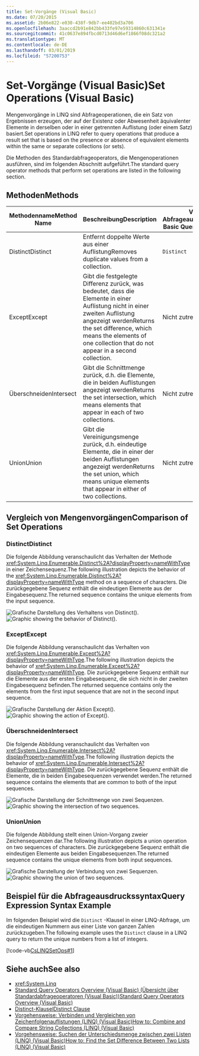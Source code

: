 ```yaml
---
title: Set-Vorgänge (Visual Basic)
ms.date: 07/20/2015
ms.assetid: 2b06e822-e030-438f-9db7-ee402bd3a706
ms.openlocfilehash: 3aaccd2b91e842bb433fe97e59314860c631341e
ms.sourcegitcommit: 41c0637e894fbcd0713d46d6ef1866f08dc321a2
ms.translationtype: MT
ms.contentlocale: de-DE
ms.lasthandoff: 03/01/2019
ms.locfileid: "57200753"
---
```

# <a name="set-operations-visual-basic"></a><span data-ttu-id="4fbeb-102">Set-Vorgänge (Visual Basic)</span><span class="sxs-lookup"><span data-stu-id="4fbeb-102">Set Operations (Visual Basic)</span></span>
<span data-ttu-id="4fbeb-103">Mengenvorgänge in LINQ sind Abfrageoperationen, die ein Satz von Ergebnissen erzeugen, der auf der Existenz oder Abwesenheit äquivalenter Elemente in derselben oder in einer getrennten Auflistung (oder einem Satz) basiert.</span><span class="sxs-lookup"><span data-stu-id="4fbeb-103">Set operations in LINQ refer to query operations that produce a result set that is based on the presence or absence of equivalent elements within the same or separate collections (or sets).</span></span>  
  
 <span data-ttu-id="4fbeb-104">Die Methoden des Standardabfrageoperators, die Mengenoperationen ausführen, sind im folgenden Abschnitt aufgeführt.</span><span class="sxs-lookup"><span data-stu-id="4fbeb-104">The standard query operator methods that perform set operations are listed in the following section.</span></span>  
  
## <a name="methods"></a><span data-ttu-id="4fbeb-105">Methoden</span><span class="sxs-lookup"><span data-stu-id="4fbeb-105">Methods</span></span>  
  
|<span data-ttu-id="4fbeb-106">Methodenname</span><span class="sxs-lookup"><span data-stu-id="4fbeb-106">Method Name</span></span>|<span data-ttu-id="4fbeb-107">Beschreibung</span><span class="sxs-lookup"><span data-stu-id="4fbeb-107">Description</span></span>|<span data-ttu-id="4fbeb-108">Visual Basic-Abfrageausdruckssyntax</span><span class="sxs-lookup"><span data-stu-id="4fbeb-108">Visual Basic Query Expression Syntax</span></span>|<span data-ttu-id="4fbeb-109">Weitere Informationen</span><span class="sxs-lookup"><span data-stu-id="4fbeb-109">More Information</span></span>|  
|-----------------|-----------------|------------------------------------------|----------------------|  
|<span data-ttu-id="4fbeb-110">Distinct</span><span class="sxs-lookup"><span data-stu-id="4fbeb-110">Distinct</span></span>|<span data-ttu-id="4fbeb-111">Entfernt doppelte Werte aus einer Auflistung</span><span class="sxs-lookup"><span data-stu-id="4fbeb-111">Removes duplicate values from a collection.</span></span>|`Distinct`|<xref:System.Linq.Enumerable.Distinct%2A?displayProperty=nameWithType><br /><br /> <xref:System.Linq.Queryable.Distinct%2A?displayProperty=nameWithType>|  
|<span data-ttu-id="4fbeb-112">Except</span><span class="sxs-lookup"><span data-stu-id="4fbeb-112">Except</span></span>|<span data-ttu-id="4fbeb-113">Gibt die festgelegte Differenz zurück, was bedeutet, dass die Elemente in einer Auflistung nicht in einer zweiten Auflistung angezeigt werden</span><span class="sxs-lookup"><span data-stu-id="4fbeb-113">Returns the set difference, which means the elements of one collection that do not appear in a second collection.</span></span>|<span data-ttu-id="4fbeb-114">Nicht zutreffend.</span><span class="sxs-lookup"><span data-stu-id="4fbeb-114">Not applicable.</span></span>|<xref:System.Linq.Enumerable.Except%2A?displayProperty=nameWithType><br /><br /> <xref:System.Linq.Queryable.Except%2A?displayProperty=nameWithType>|  
|<span data-ttu-id="4fbeb-115">Überschneiden</span><span class="sxs-lookup"><span data-stu-id="4fbeb-115">Intersect</span></span>|<span data-ttu-id="4fbeb-116">Gibt die Schnittmenge zurück, d.h. die Elemente, die in beiden Auflistungen angezeigt werden</span><span class="sxs-lookup"><span data-stu-id="4fbeb-116">Returns the set intersection, which means elements that appear in each of two collections.</span></span>|<span data-ttu-id="4fbeb-117">Nicht zutreffend.</span><span class="sxs-lookup"><span data-stu-id="4fbeb-117">Not applicable.</span></span>|<xref:System.Linq.Enumerable.Intersect%2A?displayProperty=nameWithType><br /><br /> <xref:System.Linq.Queryable.Intersect%2A?displayProperty=nameWithType>|  
|<span data-ttu-id="4fbeb-118">Union</span><span class="sxs-lookup"><span data-stu-id="4fbeb-118">Union</span></span>|<span data-ttu-id="4fbeb-119">Gibt die Vereinigungsmenge zurück, d.h. eindeutige Elemente, die in einer der beiden Auflistungen angezeigt werden</span><span class="sxs-lookup"><span data-stu-id="4fbeb-119">Returns the set union, which means unique elements that appear in either of two collections.</span></span>|<span data-ttu-id="4fbeb-120">Nicht zutreffend.</span><span class="sxs-lookup"><span data-stu-id="4fbeb-120">Not applicable.</span></span>|<xref:System.Linq.Enumerable.Union%2A?displayProperty=nameWithType><br /><br /> <xref:System.Linq.Queryable.Union%2A?displayProperty=nameWithType>|  
  
## <a name="comparison-of-set-operations"></a><span data-ttu-id="4fbeb-121">Vergleich von Mengenvorgängen</span><span class="sxs-lookup"><span data-stu-id="4fbeb-121">Comparison of Set Operations</span></span>  
  
### <a name="distinct"></a><span data-ttu-id="4fbeb-122">Distinct</span><span class="sxs-lookup"><span data-stu-id="4fbeb-122">Distinct</span></span>  
 <span data-ttu-id="4fbeb-123">Die folgende Abbildung veranschaulicht das Verhalten der Methode <xref:System.Linq.Enumerable.Distinct%2A?displayProperty=nameWithType> in einer Zeichensequenz.</span><span class="sxs-lookup"><span data-stu-id="4fbeb-123">The following illustration depicts the behavior of the <xref:System.Linq.Enumerable.Distinct%2A?displayProperty=nameWithType> method on a sequence of characters.</span></span> <span data-ttu-id="4fbeb-124">Die zurückgegebene Sequenz enthält die eindeutigen Elemente aus der Eingabesequenz.</span><span class="sxs-lookup"><span data-stu-id="4fbeb-124">The returned sequence contains the unique elements from the input sequence.</span></span>  
  
 <span data-ttu-id="4fbeb-125">![Grafische Darstellung des Verhaltens von Distinct&#40;&#41;.](../../../../csharp/programming-guide/concepts/linq/media/distinct.png "Distinct")</span><span class="sxs-lookup"><span data-stu-id="4fbeb-125">![Graphic showing the behavior of Distinct&#40;&#41;.](../../../../csharp/programming-guide/concepts/linq/media/distinct.png "Distinct")</span></span>  
  
### <a name="except"></a><span data-ttu-id="4fbeb-126">Except</span><span class="sxs-lookup"><span data-stu-id="4fbeb-126">Except</span></span>  
 <span data-ttu-id="4fbeb-127">Die folgende Abbildung veranschaulicht das Verhalten von <xref:System.Linq.Enumerable.Except%2A?displayProperty=nameWithType>.</span><span class="sxs-lookup"><span data-stu-id="4fbeb-127">The following illustration depicts the behavior of <xref:System.Linq.Enumerable.Except%2A?displayProperty=nameWithType>.</span></span> <span data-ttu-id="4fbeb-128">Die zurückgegebene Sequenz enthält nur die Elemente aus der ersten Eingabesequenz, die sich nicht in der zweiten Eingabesequenz befinden.</span><span class="sxs-lookup"><span data-stu-id="4fbeb-128">The returned sequence contains only the elements from the first input sequence that are not in the second input sequence.</span></span>  
  
 <span data-ttu-id="4fbeb-129">![Grafische Darstellung der Aktion Except&#40;&#41;.](../../../../csharp/programming-guide/concepts/linq/media/except.png "Except")</span><span class="sxs-lookup"><span data-stu-id="4fbeb-129">![Graphic showing the action of Except&#40;&#41;.](../../../../csharp/programming-guide/concepts/linq/media/except.png "Except")</span></span>  
  
### <a name="intersect"></a><span data-ttu-id="4fbeb-130">Überschneiden</span><span class="sxs-lookup"><span data-stu-id="4fbeb-130">Intersect</span></span>  
 <span data-ttu-id="4fbeb-131">Die folgende Abbildung veranschaulicht das Verhalten von <xref:System.Linq.Enumerable.Intersect%2A?displayProperty=nameWithType>.</span><span class="sxs-lookup"><span data-stu-id="4fbeb-131">The following illustration depicts the behavior of <xref:System.Linq.Enumerable.Intersect%2A?displayProperty=nameWithType>.</span></span> <span data-ttu-id="4fbeb-132">Die zurückgegebene Sequenz enthält die Elemente, die in beiden Eingabesequenzen verwendet werden.</span><span class="sxs-lookup"><span data-stu-id="4fbeb-132">The returned sequence contains the elements that are common to both of the input sequences.</span></span>  
  
 <span data-ttu-id="4fbeb-133">![Grafische Darstellung der Schnittmenge von zwei Sequenzen.](../../../../csharp/programming-guide/concepts/linq/media/intersect.png "Intersect")</span><span class="sxs-lookup"><span data-stu-id="4fbeb-133">![Graphic showing the intersection of two sequences.](../../../../csharp/programming-guide/concepts/linq/media/intersect.png "Intersect")</span></span>  
  
### <a name="union"></a><span data-ttu-id="4fbeb-134">Union</span><span class="sxs-lookup"><span data-stu-id="4fbeb-134">Union</span></span>  
 <span data-ttu-id="4fbeb-135">Die folgende Abbildung stellt einen Union-Vorgang zweier Zeichensequenzen dar.</span><span class="sxs-lookup"><span data-stu-id="4fbeb-135">The following illustration depicts a union operation on two sequences of characters.</span></span> <span data-ttu-id="4fbeb-136">Die zurückgegebene Sequenz enthält die eindeutigen Elemente aus beiden Eingabesequenzen.</span><span class="sxs-lookup"><span data-stu-id="4fbeb-136">The returned sequence contains the unique elements from both input sequences.</span></span>  
  
 <span data-ttu-id="4fbeb-137">![Grafische Darstellung der Verbindung von zwei Sequenzen.](../../../../csharp/programming-guide/concepts/linq/media/union.png "Union")</span><span class="sxs-lookup"><span data-stu-id="4fbeb-137">![Graphic showing the union of two sequences.](../../../../csharp/programming-guide/concepts/linq/media/union.png "Union")</span></span>  
  
## <a name="query-expression-syntax-example"></a><span data-ttu-id="4fbeb-138">Beispiel für die Abfrageausdruckssyntax</span><span class="sxs-lookup"><span data-stu-id="4fbeb-138">Query Expression Syntax Example</span></span>  
 <span data-ttu-id="4fbeb-139">Im folgenden Beispiel wird die `Distinct` -Klausel in einer LINQ-Abfrage, um die eindeutigen Nummern aus einer Liste von ganzen Zahlen zurückzugeben.</span><span class="sxs-lookup"><span data-stu-id="4fbeb-139">The following example uses the `Distinct` clause in a LINQ query to return the unique numbers from a list of integers.</span></span>  
  
 [!code-vb[CsLINQSetOps#1](~/samples/snippets/visualbasic/VS_Snippets_VBCSharp/CsLINQSetOps/VB/setops.vb#1)]  
  
## <a name="see-also"></a><span data-ttu-id="4fbeb-140">Siehe auch</span><span class="sxs-lookup"><span data-stu-id="4fbeb-140">See also</span></span>
- <xref:System.Linq>
- [<span data-ttu-id="4fbeb-141">Standard Query Operators Overview (Visual Basic) (Übersicht über Standardabfrageoperatoren (Visual Basic))</span><span class="sxs-lookup"><span data-stu-id="4fbeb-141">Standard Query Operators Overview (Visual Basic)</span></span>](../../../../visual-basic/programming-guide/concepts/linq/standard-query-operators-overview.md)
- [<span data-ttu-id="4fbeb-142">Distinct-Klausel</span><span class="sxs-lookup"><span data-stu-id="4fbeb-142">Distinct Clause</span></span>](../../../../visual-basic/language-reference/queries/distinct-clause.md)
- [<span data-ttu-id="4fbeb-143">Vorgehensweise: Verbinden und Vergleichen von Zeichenfolgenauflistungen (LINQ) (Visual Basic)</span><span class="sxs-lookup"><span data-stu-id="4fbeb-143">How to: Combine and Compare String Collections (LINQ) (Visual Basic)</span></span>](../../../../visual-basic/programming-guide/concepts/linq/how-to-combine-and-compare-string-collections-linq.md)
- [<span data-ttu-id="4fbeb-144">Vorgehensweise: Suchen der Unterschiedsmenge zwischen zwei Listen (LINQ) (Visual Basic)</span><span class="sxs-lookup"><span data-stu-id="4fbeb-144">How to: Find the Set Difference Between Two Lists (LINQ) (Visual Basic)</span></span>](../../../../visual-basic/programming-guide/concepts/linq/how-to-find-the-set-difference-between-two-lists-linq.md)
